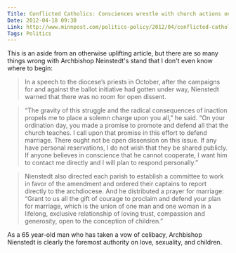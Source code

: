 ```yaml
---
Title: Conflicted Catholics: Consciences wrestle with church actions on marriage amendment | MinnPost
Date: 2012-04-18 09:30
Link: http://www.minnpost.com/politics-policy/2012/04/conflicted-catholics-consciences-wrestle-church-actions-marriage-amendment
Tags: Politics
---
```

This is an aside from an otherwise uplifting article, but there are so many things wrong with Archbishop Neinstedt's stand that I don't even know where to begin:

> In a speech to the diocese’s priests in October, after the campaigns for and against the ballot initiative had gotten under way, Nienstedt warned that there was no room for open dissent.

> “The gravity of this struggle and the radical consequences of inaction propels me to place a solemn charge upon you all,” he said. “On your ordination day, you made a promise to promote and defend all that the church teaches. I call upon that promise in this effort to defend marriage. There ought not be open dissension on this issue. If any have personal reservations, I do not wish that they be shared publicly. If anyone believes in conscience that he cannot cooperate, I want him to contact me directly and I will plan to respond personally.”

> Nienstedt also directed each parish to establish a committee to work in favor of the amendment and ordered their captains to report directly to the archdiocese. And he distributed a prayer for marriage: “Grant to us all the gift of courage to proclaim and defend your plan for marriage, which is the union of one man and one woman in a lifelong, exclusive relationship of loving trust, compassion and generosity, open to the conception of children.”

As a 65 year-old man who has taken a vow of celibacy, Archbishop Nienstedt is clearly the foremost authority on love, sexuality, and children.

